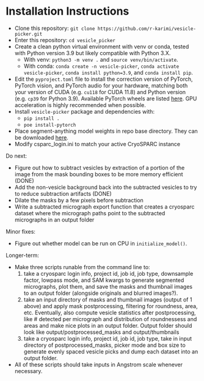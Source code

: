 # Installation Instructions
- Clone this repository: `git clone https://github.com/r-karimi/vesicle-picker.git`
- Enter this repository: `cd vesicle_picker`
- Create a clean python virtual environment with venv or conda, tested with Python version 3.9 but likely compatible with Python 3.X.
	- With venv: `python3 -m venv .` and `source venv/bin/activate`.
	- With conda: `conda create -n vesicle-picker`, `conda activate vesicle-picker`, `conda install python=3.9`, and `conda install pip`.	
- Edit the `pyproject.toml` file to install the correction version of PyTorch, PyTorch vision, and PyTorch audio for your hardware, matching both your version of CUDA (e.g. `cu118` for CUDA 11.8) and Python version (e.g. `cp39` for Python 3.9). Available PyTorch wheels are listed [here](https://download.pytorch.org/whl/torch/). GPU acceleration is highly recommended when possible.
- Install `vesicle-picker` package and dependencies with:
	- `pip install .`
	- `poe install-pytorch`
- Place segment-anything model weights in repo base directory. They can be downloaded [here](https://github.com/facebookresearch/segment-anything#model-checkpoints).
- Modify csparc_login.ini to match your active CryoSPARC instance

Do next:
- Figure out how to subtract vesicles by extraction of a portion of the image from the mask bounding boxes to be more memory efficient (DONE)
- Add the non-vesicle background back into the subtracted vesicles to try to reduce subtraction artifacts (DONE)
- Dilate the masks by a few pixels before subtraction
- Write a subtracted micrograph export function that creates a cryosparc dataset where the micrograph paths point to the subtracted micrographs in an output folder

Minor fixes:
- Figure out whether model can be run on CPU in `initialize_model()`.

Longer-term:
- Make three scripts runable from the command line to: 
	1) take a cryosparc login info, project id, job id, job type, downsample factor, lowpass mode, and SAM kwargs to generate segmented micrographs, plot them, and save the masks and thumbnail images to an output folder (alongside originals and blurred images?).
	2) take an input directory of masks and thumbnail images (output of 1 above) and apply mask postprocessing, filtering for roundness, area, etc. Eventually, also compute vesicle statistics after postprocessing, like # detected per micrograph and distribution of roundnessess and areas and make nice plots in an output folder. Output folder should look like output/postprocessed_masks and output/thumbnails
	3) take a cryosparc login info, project id, job id, job type, take in input directory of postprocessed_masks, picker mode and box size to generate evenly spaced vesicle picks and dump each dataset into an output folder.
- All of these scripts should take inputs in Angstrom scale whenever necessary.
